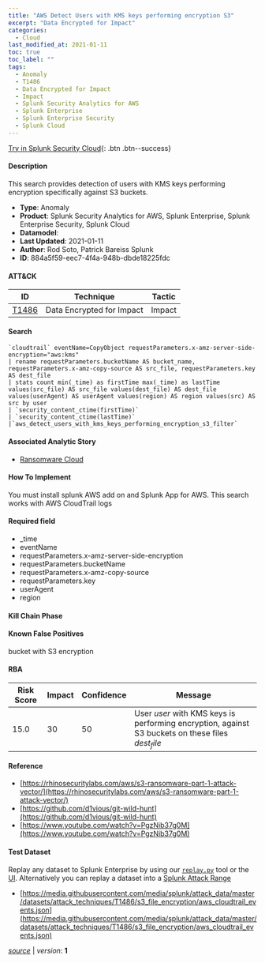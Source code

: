 ```yaml
---
title: "AWS Detect Users with KMS keys performing encryption S3"
excerpt: "Data Encrypted for Impact"
categories:
  - Cloud
last_modified_at: 2021-01-11
toc: true
toc_label: ""
tags:
  - Anomaly
  - T1486
  - Data Encrypted for Impact
  - Impact
  - Splunk Security Analytics for AWS
  - Splunk Enterprise
  - Splunk Enterprise Security
  - Splunk Cloud
---
```




[Try in Splunk Security Cloud](https://www.splunk.com/en_us/cyber-security.html){: .btn .btn--success}

#### Description

This search provides detection of users with KMS keys performing encryption specifically against S3 buckets.

- **Type**: Anomaly
- **Product**: Splunk Security Analytics for AWS, Splunk Enterprise, Splunk Enterprise Security, Splunk Cloud
- **Datamodel**: 
- **Last Updated**: 2021-01-11
- **Author**: Rod Soto, Patrick Bareiss Splunk
- **ID**: 884a5f59-eec7-4f4a-948b-dbde18225fdc


#### ATT&CK

| ID          | Technique   | Tactic         |
| ----------- | ----------- | -------------- |
| [T1486](https://attack.mitre.org/techniques/T1486/) | Data Encrypted for Impact | Impact |



#### Search

```
`cloudtrail` eventName=CopyObject requestParameters.x-amz-server-side-encryption="aws:kms" 
| rename requestParameters.bucketName AS bucket_name, requestParameters.x-amz-copy-source AS src_file, requestParameters.key AS dest_file 
| stats count min(_time) as firstTime max(_time) as lastTime values(src_file) AS src_file values(dest_file) AS dest_file values(userAgent) AS userAgent values(region) AS region values(src) AS src by user 
| `security_content_ctime(firstTime)`
| `security_content_ctime(lastTime)` 
|`aws_detect_users_with_kms_keys_performing_encryption_s3_filter`
```

#### Associated Analytic Story
* [Ransomware Cloud](/stories/ransomware_cloud)


#### How To Implement
You must install splunk AWS add on and Splunk App for AWS. This search works with AWS CloudTrail logs

#### Required field
* _time
* eventName
* requestParameters.x-amz-server-side-encryption
* requestParameters.bucketName
* requestParameters.x-amz-copy-source
* requestParameters.key
* userAgent
* region


#### Kill Chain Phase


#### Known False Positives
bucket with S3 encryption



#### RBA

| Risk Score  | Impact      | Confidence   | Message      |
| ----------- | ----------- |--------------|--------------|
| 15.0 | 30 | 50 | User $user$ with KMS keys is performing encryption, against S3 buckets on these files $dest_file$ |



#### Reference

* [https://rhinosecuritylabs.com/aws/s3-ransomware-part-1-attack-vector/](https://rhinosecuritylabs.com/aws/s3-ransomware-part-1-attack-vector/)
* [https://github.com/d1vious/git-wild-hunt](https://github.com/d1vious/git-wild-hunt)
* [https://www.youtube.com/watch?v=PgzNib37g0M](https://www.youtube.com/watch?v=PgzNib37g0M)



#### Test Dataset
Replay any dataset to Splunk Enterprise by using our [`replay.py`](https://github.com/splunk/attack_data#using-replaypy) tool or the [UI](https://github.com/splunk/attack_data#using-ui).
Alternatively you can replay a dataset into a [Splunk Attack Range](https://github.com/splunk/attack_range#replay-dumps-into-attack-range-splunk-server)

* [https://media.githubusercontent.com/media/splunk/attack_data/master/datasets/attack_techniques/T1486/s3_file_encryption/aws_cloudtrail_events.json](https://media.githubusercontent.com/media/splunk/attack_data/master/datasets/attack_techniques/T1486/s3_file_encryption/aws_cloudtrail_events.json)



[*source*](https://github.com/splunk/security_content/tree/develop/detections/cloud/aws_detect_users_with_kms_keys_performing_encryption_s3.yml) \| *version*: **1**